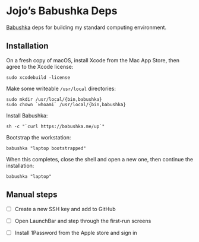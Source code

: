 # Jojo’s Babushka Deps

[Babushka](http://babushka.me) deps for building my standard computing environment.

## Installation

On a fresh copy of macOS, install Xcode from the Mac App Store, then agree to the Xcode license:

```
sudo xcodebuild -license
```

Make some writeable `/usr/local` directories:

```
sudo mkdir /usr/local/{bin,babushka}
sudo chown `whoami` /usr/local/{bin,babushka}
```

Install Babushka:

```
sh -c "`curl https://babushka.me/up`"
```

Bootstrap the workstation:

```
babushka "laptop bootstrapped"
```

When this completes, close the shell and open a new one, then continue the installation:

```
babushka "laptop"
```

## Manual steps

- [ ] Create a new SSH key and add to GitHub
- [ ] Open LaunchBar and step through the first-run screens
- [ ] Install 1Password from the Apple store and sign in

